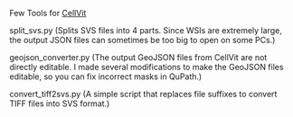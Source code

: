 Few Tools for [CellVit](https://github.com/TIO-IKIM/CellViT)

split_svs.py
(Splits SVS files into 4 parts. Since WSIs are extremely large, the output JSON files can sometimes be too big to open on some PCs.)

geojson_converter.py
(The output GeoJSON files from CellVit are not directly editable. I made several modifications to make the GeoJSON files editable, so you can fix incorrect masks in QuPath.)

convert_tiff2svs.py
(A simple script that replaces file suffixes to convert TIFF files into SVS format.)
